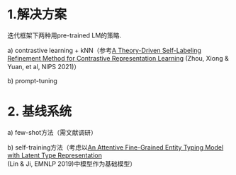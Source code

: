 # 1.解决方案
迭代框架下两种用pre-trained LM的策略.

a) contrastive learning + kNN（参考[A Theory-Driven Self-Labeling Refinement Method for Contrastive Representation Learning](https://panzhous.github.io/assets/pdf/2021-NIPS-SLR.pdf) (Zhou, Xiong & Yuan, et al, NIPS 2021)）

b) prompt-tuning
# 2. 基线系统
a) few-shot方法（需文献调研）

b) self-training方法（考虑以[An Attentive Fine-Grained Entity Typing Model with Latent Type Representation](https://aclanthology.org/D19-1641) (Lin & Ji, EMNLP 2019)中模型作为基础模型）
